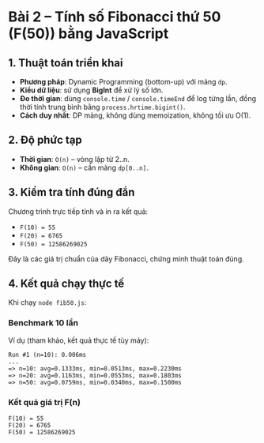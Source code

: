 # Bài 2 – Tính số Fibonacci thứ 50 (F(50)) bằng JavaScript

## 1. Thuật toán triển khai
- **Phương pháp**: Dynamic Programming (bottom-up) với mảng `dp`.  
- **Kiểu dữ liệu**: sử dụng **BigInt** để xử lý số lớn.  
- **Đo thời gian**: dùng `console.time` / `console.timeEnd` để log từng lần, đồng thời tính trung bình bằng `process.hrtime.bigint()`.  
- **Cách duy nhất**: DP mảng, không dùng memoization, không tối ưu O(1).

## 2. Độ phức tạp
- **Thời gian**: `O(n)` – vòng lặp từ 2..n.  
- **Không gian**: `O(n)` – cần mảng `dp[0..n]`.

## 3. Kiểm tra tính đúng đắn
Chương trình trực tiếp tính và in ra kết quả:  
- `F(10) = 55`  
- `F(20) = 6765`  
- `F(50) = 12586269025`  

Đây là các giá trị chuẩn của dãy Fibonacci, chứng minh thuật toán đúng.

## 4. Kết quả chạy thực tế
Khi chạy `node fib50.js`:

### Benchmark 10 lần
Ví dụ (tham khảo, kết quả thực tế tùy máy):
```
Run #1 (n=10): 0.006ms
...
=> n=10: avg=0.1333ms, min=0.0513ms, max=0.2230ms
=> n=20: avg=0.1163ms, min=0.0553ms, max=0.1803ms
=> n=50: avg=0.0759ms, min=0.0340ms, max=0.1500ms
```

### Kết quả giá trị F(n)
```
F(10) = 55
F(20) = 6765
F(50) = 12586269025
```
